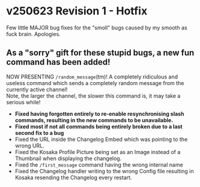 # v250623 Revision 1 - Hotfix
Few little MAJOR bug fixes for the "smoll" bugs caused by my smooth as fuck brain. Apologies.

## As a "sorry" gift for these stupid bugs, a new fun command has been added!
NOW PRESENTING `/random_message`(tm)! A completely ridiculous and useless command which sends a completely random message from the currently active channel!  
Note, the larger the channel, the slower this command is, it may take a serious while!

- **Fixed having forgotten entirely to re-enable resynchronising slash commands, resulting in the new commands to be unavailable.**
- **Fixed most if not all commands being entirely broken due to a last second fix to a bug**
- Fixed the URL inside the Changelog Embed which was pointing to the wrong URL.
- Fixed the Kosaka Profile Picture being set as an Image instead of a Thumbnail when displaying the changelog.
- Fixed the `/first_message` command having the wrong internal name
- Fixed the Changelog handler writing to the wrong Config file resulting in Kosaka resending the Changelog every restart.